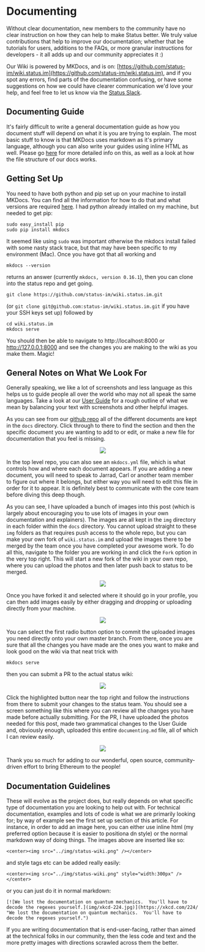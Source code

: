 # Documenting

Without clear documentation, new members to the community have no clear instruction on how they can help to make Status better. We truly value contributions that help to improve our documentation; whether that be tutorials for users, additions to the FAQs, or more granular instructions for developers - it all adds up and our community appreciates it :)

Our Wiki is powered by MKDocs, and is on: [https://github.com/status-im/wiki.status.im](https://github.com/status-im/wiki.status.im), and if you spot any errors, find parts of the documentation confusing, or have some suggestions on how we could have clearer communication we'd love your help, and feel free to let us know via the [Status Slack](http://slack.status.im).

## Documenting Guide  

It's fairly difficult to write a general documentation guide as how you document stuff will depend on what it is you are trying to explain. The most basic stuff to know is that MKDocs uses markdown as it's primary language, although you can also write your guides using inline HTML as well. Please go [here](http://www.mkdocs.org/user-guide/writing-your-docs/) for more detailed info on this, as well as a look at how the file structure of our docs works.

## Getting Set Up

You need to have both python and pip set up on your machine to install MKDocs. You can find all the information for how to do that and what versions are required [here](http://www.mkdocs.org/). I had python already intalled on my machine, but needed to get pip:

```
sudo easy_install pip
sudo pip install mkdocs
```

It seemed like using `sudo` was important otherwise the mkdocs install failed with some nasty stack trace, but that may have been specific to my environment (Mac). Once you have got that all working and  

`mkdocs --version` 

returns an answer (currently `mkdocs, version 0.16.1`), then you can clone into the status repo and get going.

`git clone https://github.com/status-im/wiki.status.im.git` 

(or `git clone git@github.com:status-im/wiki.status.im.git` if you have your SSH keys set up) followed by 

```
cd wiki.status.im
mkdocs serve
```

You should then be able to navigate to http://localhost:8000 or http://127.0.0.1:8000 and see the changes you are making to the wiki as you make them. Magic!

## General Notes on What We Look For

Generally speaking, we like a lot of screenshots and less language as this helps us to guide people all over the world who may not all speak the same languages. Take a look at our [User Guide](http://wiki.status.im/getting-started/user-guide/) for a rough outline of what we mean by balancing your text with screenshots and other helpful images. 

As you can see from our [github repo](https://github.com/status-im/wiki.status.im) all of the different documents are kept in the `docs` directory. Click through to there to find the section and then the specific document you are wanting to add to or edit, or make a new file for documentation that you feel is missing. 

<center><img src="../img/status-wiki.png" /></center>

In the top level repo, you can also see an `mkdocs.yml` file, which is what controls how and where each document appears. If you are adding a new document, you will need to speak to Jarrad, Carl or another team member to figure out where it belongs, but either way you will need to edit this file in order for it to appear. It is definitely best to communicate with the core team before diving this deep though.

As you can see, I have uploaded a bunch of images into this post (which is largely about encouraging you to use lots of images in your own documentation and explainers). The images are all kept in the `img` directory in each folder within the `docs` directory. You cannot upload straight to these `img` folders as that requires push access to the whole repo, but you can make your own fork of `wiki.status.im` and upload the images there to be merged by the team once you have completed your awesome work. To do all this, navigate to the folder you are working in and click the `Fork` option in the very top right. This will start a new fork of the wiki in your own repo, where you can upload the photos and then later push back to status to be merged.

<center><img src="../img/img-location.png" /></center>

Once you have forked it and selected where it should go in your profile, you can then add images easily by either dragging and dropping or uploading directly from your machine.

<center><img src="../img/forking-repo.png" /></center>

You can select the first radio button option to commit the uploaded images you need directly onto your own master branch. From there, once you are sure that all the changes you have made are the ones you want to make and look good on the wiki via that neat trick with

`mkdocs serve`

then you can submit a PR to the actual status wiki:

<center><img src="../img/pull-request.png" /></center>

Click the highlighted button near the top right and follow the instructions from there to submit your changes to the status team. You should see a screen something like this where you can review all the changes you have made before actually submitting. For the PR, I have uploaded the photos needed for this post, made two grammatical changes to the User Guide and, obviously enough, uploaded this entire `documenting.md` file, all of which I can review easily. 

<center><img src="../img/comparing-pr.png" /></center>

Thank you so much for adding to our wonderful, open source, community-driven effort to bring Ethereum to the people!

## Documentation Guidelines

These will evolve as the project does, but really depends on what specific type of documentation you are looking to help out with. For technical documentation, examples and lots of code is what we are primarily looking for; by way of example see the first set up section of this article. For instance, in order to add an image here, you can either use inline html (my preferred option because it is easier to positiona dn style) or the normal markdown way of doing things. The images above are inserted like so:

`<center><img src="../img/status-wiki.png" /></center>` 

and style tags etc can be added really easily:

`<center><img src="../img/status-wiki.png" style="width:300px" /></center>`

or you can just do it in normal markdown:

`[![We lost the documentation on quantum mechanics.  You'll have to decode the regexes yourself.](img/xkcd-224.jpg)](https://xkcd.com/224/ "We lost the documentation on quantum mechanics.  You'll have to decode the regexes yourself.")`

If you are writing documentation that is end-user-facing, rather than aimed at the technical folks in our community, then the less code and text  and the more pretty images with directions scrawled across them the better.
